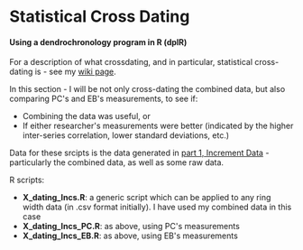 # Statistical Cross Dating 
#### Using a dendrochronology program in R (dplR)

For a description of what crossdating, and in particular, statistical cross-dating is - see my [wiki page](https://github.com/emboylen/EBHonoursThesis/wiki/2.-Statistical-Cross-Dating).

In this section - I will be not only cross-dating the combined data, but also comparing PC's and EB's measurements, to see if:
* Combining the data was useful, or
* If either researcher's measurements were better (indicated by the higher inter-series correlation, lower standard deviations, etc.)

Data for these srcipts is the data generated in [part 1, Increment Data](https://github.com/emboylen/EBHonoursThesis/tree/master/1.%20Increment%20Data) - particularly the combined data, as well as some raw data.

R scripts:
* **X_dating_Incs.R**: a generic script which can be applied to any ring width data (in .csv format initially). I have used my combined data in this case
* **X_dating_Incs_PC.R**: as above, using PC's measurements
* **X_dating_Incs_EB.R**: as above, using EB's measurements
